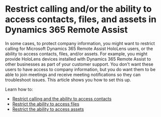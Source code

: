 

# Restrict calling and/or the ability to access contacts, files, and assets in Dynamics 365 Remote Assist

In some cases, to protect company information, you might want to restrict calling for Microsoft Dynamics 365 Remote Assist HoloLens users, or the ability to access contacts, files, and/or assets. For example, you might provide HoloLens devices installed with Dynamics 365 Remote Assist to other businesses as part of your customer support. You don't want these users to have access to company information, but you do want them to be able to join meetings and receive meeting notifications so they can troubleshoot issues. This article shows you how to set this up. 

Learn how to:

- [Restrict calling and the ability to access contacts](restricted-mode-calling.md)
- [Restrict the ability to access files](restricted-mode-files.md)
- [Restrict the ability to access assets](restricted-mode-assets.md)
